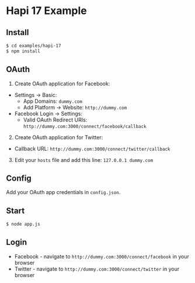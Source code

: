 
# Hapi 17 Example


## Install

```bash
$ cd examples/hapi-17
$ npm install
```

## OAuth

1. Create OAuth application for Facebook:
  - Settings -> Basic:
    - App Domains: `dummy.com`
    - Add Platform -> Website: `http://dummy.com`
  - Facebook Login -> Settings:
    - Valid OAuth Redirect URIs: `http://dummy.com:3000/connect/facebook/callback`

2. Create OAuth application for Twitter:
  - Callback URL: `http://dummy.com:3000/connect/twitter/callback`

3. Edit your `hosts` file and add this line: `127.0.0.1 dummy.com`


## Config

Add your OAuth app credentials in `config.json`.


## Start

```bash
$ node app.js
```

## Login

- Facebook - navigate to `http://dummy.com:3000/connect/facebook` in your browser
- Twitter - navigate to `http://dummy.com:3000/connect/twitter` in your browser
